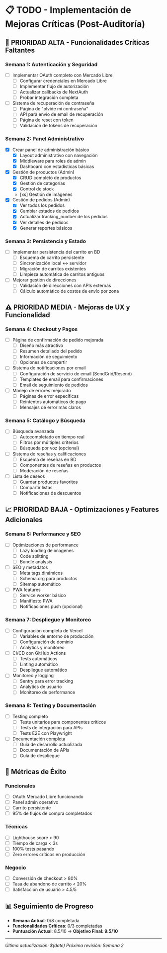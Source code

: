 # 📋 TODO - Implementación de Mejoras Críticas (Post-Auditoría)

## 🚨 PRIORIDAD ALTA - Funcionalidades Críticas Faltantes

### Semana 1: Autenticación y Seguridad
- [ ] Implementar OAuth completo con Mercado Libre
  - [ ] Configurar credenciales en Mercado Libre
  - [ ] Implementar flujo de autorización
  - [ ] Actualizar callbacks de NextAuth
  - [ ] Probar integración completa
- [ ] Sistema de recuperación de contraseña
  - [ ] Página de "olvide mi contraseña"
  - [ ] API para envío de email de recuperación
  - [ ] Página de reset con token
  - [ ] Validación de tokens de recuperación

### Semana 2: Panel Administrativo
- [x] Crear panel de administración básico
  - [x] Layout administrativo con navegación
  - [x] Middleware para roles de admin
  - [x] Dashboard con estadísticas básicas
- [x] Gestión de productos (Admin)
  - [x] CRUD completo de productos
  - [x] Gestión de categorías
  - [x] Control de stock
  - [xs] Gestión de imágenes
- [x] Gestión de pedidos (Admin)
  - [x] Ver todos los pedidos
  - [x] Cambiar estados de pedidos
  - [x] Actualizar tracking_number de los pedidos
  - [x] Ver detalles de pedidos
  - [x] Generar reportes básicos

### Semana 3: Persistencia y Estado
- [ ] Implementar persistencia del carrito en BD
  - [ ] Esquema de carrito persistente
  - [ ] Sincronización local ↔ servidor
  - [ ] Migración de carritos existentes
  - [ ] Limpieza automática de carritos antiguos
- [ ] Mejorar gestión de direcciones
  - [ ] Validación de direcciones con APIs externas
  - [ ] Cálculo automático de costos de envío por zona

## ⚠️ PRIORIDAD MEDIA - Mejoras de UX y Funcionalidad

### Semana 4: Checkout y Pagos
- [ ] Página de confirmación de pedido mejorada
  - [ ] Diseño más atractivo
  - [ ] Resumen detallado del pedido
  - [ ] Información de seguimiento
  - [ ] Opciones de compartir
- [ ] Sistema de notificaciones por email
  - [ ] Configuración de servicio de email (SendGrid/Resend)
  - [ ] Templates de email para confirmaciones
  - [ ] Email de seguimiento de pedidos
- [ ] Manejo de errores mejorado
  - [ ] Páginas de error específicas
  - [ ] Reintentos automáticos de pago
  - [ ] Mensajes de error más claros

### Semana 5: Catálogo y Búsqueda
- [ ] Búsqueda avanzada
  - [ ] Autocompletado en tiempo real
  - [ ] Filtros por múltiples criterios
  - [ ] Búsqueda por voz (opcional)
- [ ] Sistema de reseñas y calificaciones
  - [ ] Esquema de reseñas en BD
  - [ ] Componentes de reseñas en productos
  - [ ] Moderación de reseñas
- [ ] Lista de deseos
  - [ ] Guardar productos favoritos
  - [ ] Compartir listas
  - [ ] Notificaciones de descuentos

## 📈 PRIORIDAD BAJA - Optimizaciones y Features Adicionales

### Semana 6: Performance y SEO
- [ ] Optimizaciones de performance
  - [ ] Lazy loading de imágenes
  - [ ] Code splitting
  - [ ] Bundle analysis
- [ ] SEO y metadatos
  - [ ] Meta tags dinámicos
  - [ ] Schema.org para productos
  - [ ] Sitemap automático
- [ ] PWA features
  - [ ] Service worker básico
  - [ ] Manifiesto PWA
  - [ ] Notificaciones push (opcional)

### Semana 7: Despliegue y Monitoreo
- [ ] Configuración completa de Vercel
  - [ ] Variables de entorno de producción
  - [ ] Configuración de dominio
  - [ ] Analytics y monitoreo
- [ ] CI/CD con GitHub Actions
  - [ ] Tests automáticos
  - [ ] Linting automático
  - [ ] Despliegue automático
- [ ] Monitoreo y logging
  - [ ] Sentry para error tracking
  - [ ] Analytics de usuario
  - [ ] Monitoreo de performance

### Semana 8: Testing y Documentación
- [ ] Testing completo
  - [ ] Tests unitarios para componentes críticos
  - [ ] Tests de integración para APIs
  - [ ] Tests E2E con Playwright
- [ ] Documentación completa
  - [ ] Guía de desarrollo actualizada
  - [ ] Documentación de APIs
  - [ ] Guía de despliegue

## 🎯 Métricas de Éxito

### Funcionales
- [ ] OAuth Mercado Libre funcionando
- [ ] Panel admin operativo
- [ ] Carrito persistente
- [ ] 95% de flujos de compra completados

### Técnicas
- [ ] Lighthouse score > 90
- [ ] Tiempo de carga < 3s
- [ ] 100% tests pasando
- [ ] Zero errores críticos en producción

### Negocio
- [ ] Conversión de checkout > 80%
- [ ] Tasa de abandono de carrito < 20%
- [ ] Satisfacción de usuario > 4.5/5

## 📊 Seguimiento de Progreso

- **Semana Actual**: 0/8 completada
- **Funcionalidades Críticas**: 0/3 completadas
- **Puntuación Actual**: 8.5/10 → **Objetivo Final: 9.5/10**

---

*Última actualización: $(date)*
*Próxima revisión: Semana 2*
